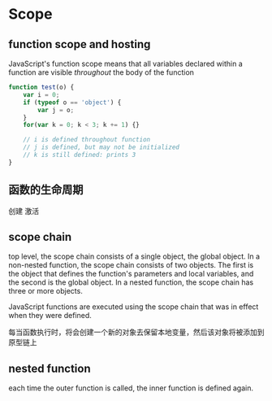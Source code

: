 # Scope

## function scope and hosting

JavaScript's function scope means that all variables declared within a function are visible *throughout* the body of the function

```js
function test(o) {
    var i = 0;
    if (typeof o == 'object') {
        var j = o;
    }
    for(var k = 0; k < 3; k += 1) {}

    // i is defined throughout function
    // j is defined, but may not be initialized
    // k is still defined: prints 3
}
```

## 函数的生命周期

创建
激活

## scope chain

top level, the scope chain consists of a single object, the global object.
In a non-nested function, the scope chain consists of two objects. The first is the object that defines the function's parameters and local variables, and the second is the global object.
In a nested function, the scope chain has three or more objects.

JavaScript functions are executed using the scope chain that was in effect when they were defined.

每当函数执行时，将会创建一个新的对象去保留本地变量，然后该对象将被添加到原型链上

## nested function

each time the outer function is called, the inner function is defined again.
